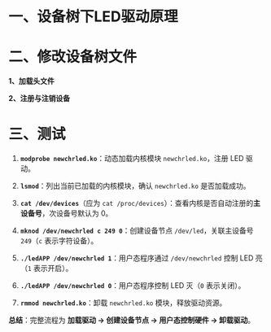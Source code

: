 # 一、设备树下LED驱动原理



# 二、修改设备树文件









**1、加载头文件**

**2、注册与注销设备**

# 三、测试

1.  **`modprobe newchrled.ko`**：动态加载内核模块 `newchrled.ko`，注册 LED 驱动。
    
2.  **`lsmod`**：列出当前已加载的内核模块，确认 `newchrled.ko` 是否加载成功。
    
3.  **`cat /dev/devices`**（应为 `cat /proc/devices`）：查看内核是否自动注册的**主设备号**，次设备号默认为 0。
    
4.  **`mknod /dev/newchrled c 249 0`**：创建设备节点 `/dev/led`，关联主设备号 `249`（`c` 表示字符设备）。
    
5.  **`./ledAPP /dev/newchrled 1`**：用户态程序通过 `/dev/newchrled` 控制 LED 亮（`1` 表示开启）。
    
6.  **`./ledAPP /dev/newchrled 0`**：用户态程序控制 LED 灭（`0` 表示关闭）。
    
7.  **`rmmod newchrled.ko`**：卸载 `newchrled.ko` 模块，释放驱动资源。
    

**总结**：完整流程为 **加载驱动 → 创建设备节点 → 用户态控制硬件 → 卸载驱动**。

<!--stackedit_data:
eyJoaXN0b3J5IjpbMTA3OTA5MDg0MF19
-->